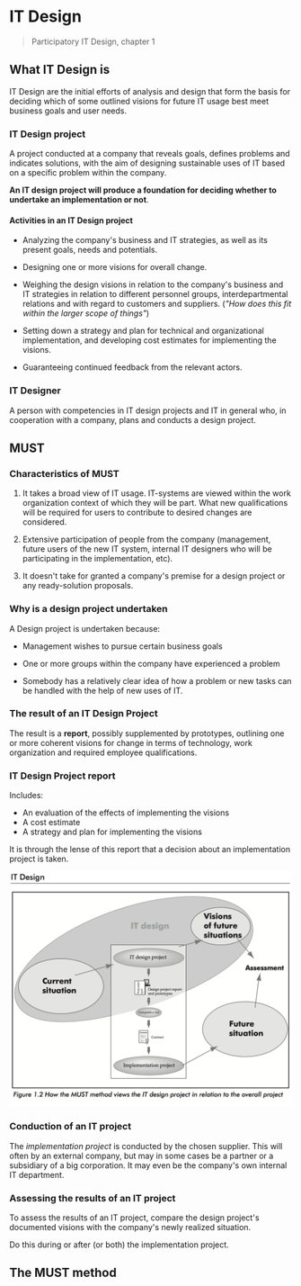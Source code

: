 # IT Design

> Participatory IT Design, chapter 1

## What IT Design is

IT Design are the initial efforts of analysis and design that form the basis for deciding which of some outlined visions for future IT usage best meet business goals and user needs.

### IT Design project

A project conducted at a company that reveals goals, defines problems and indicates solutions, with the aim of designing sustainable uses of IT based on a specific problem within the company.

**An IT design project will produce a foundation for deciding whether to undertake an implementation or not**.

#### Activities in an IT Design project

- Analyzing the company's business and IT strategies, as well as its present goals, needs and potentials.

- Designing one or more visions for overall change.

- Weighing the design visions in relation to the company's business and IT strategies in relation to different personnel groups, interdepartmental relations and with regard to customers and suppliers. (*"How does this fit within the larger scope of things"*)

- Setting down a strategy and plan for technical and organizational implementation, and developing cost estimates for implementing the visions.

- Guaranteeing continued feedback from the relevant actors.

### IT Designer

A person with competencies in IT design projects and IT in general who, in cooperation with a company, plans and conducts a design project.

## MUST

### Characteristics of MUST

1. It takes a broad view of IT usage. IT-systems are viewed within the work organization context of which they will be part. What new qualifications will be required for users to contribute to desired changes are considered.

2. Extensive participation of people from the company (management, future users of the new IT system, internal IT designers who will be participating in the implementation, etc).

3. It doesn't take for granted a company's premise for a design project or any ready-solution proposals.

### Why is a design project undertaken

A Design project is undertaken because:

- Management wishes to pursue certain business goals

- One or more groups within the company have experienced a problem

- Somebody has a relatively clear idea of how a problem or new tasks can be handled with the help of new uses of IT.

### The result of an IT Design Project

The result is a **report**, possibly supplemented by prototypes, outlining one or more coherent visions for change in terms of technology, work organization and required employee qualifications.

### IT Design Project report

Includes:

- An evaluation of the effects of implementing the visions
- A cost estimate
- A strategy and plan for implementing the visions

It is through the lense of this report that a decision about an implementation project is taken.

![IT project](asset/it_project.png)

### Conduction of an IT project

The *implementation project* is conducted by the chosen supplier.
This will often by an external company, but may in some cases be a partner or a subsidiary of a big corporation. It may even be the company's own internal IT department.

### Assessing the results of an IT project

To assess the results of an IT project, compare the design project's documented visions with the company's newly realized situation.

Do this during or after (or both) the implementation project.

## The MUST method


